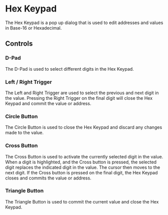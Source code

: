 # Hex Keypad #

The Hex Keypad is a pop up dialog that is used to edit addresses and values in Base-16 or Hexadecimal.


## Controls ##

### D-Pad ###
The D-Pad is used to select different digits in the Hex Keypad.

### Left / Right Trigger ###
The Left and Right Trigger are used to select the previous and next digit in the value.  Pressing the Right Trigger on the final digit will close the Hex Keypad and commit the value or address.

### Circle Button ###
The Circle Button is used to close the Hex Keypad and discard any changes made to the value.

### Cross Button ###
The Cross Button is used to activate the currently selected digit in the value.  When a digit is highlighted, and the Cross button is pressed, the selected digit replaces the indicated digit in the value.  The cursor then moves to the next digit.  If the Cross button is pressed on the final digit, the Hex Keypad closes and commits the value or address.

### Triangle Button ###
The Triangle Button is used to commit the current value and close the Hex Keypad.